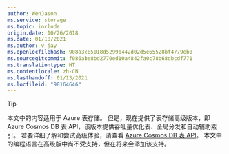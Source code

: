 ```yaml
---
author: WenJason
ms.service: storage
ms.topic: include
origin.date: 10/26/2018
ms.date: 01/18/2021
ms.author: v-jay
ms.openlocfilehash: 908a3c85018d5299b442d02d5e65528bf4779eb0
ms.sourcegitcommit: f086abe8bd2770ed10a4842fa0c78b68dbcdf771
ms.translationtype: HT
ms.contentlocale: zh-CN
ms.lasthandoff: 01/13/2021
ms.locfileid: "98164646"
---
```

> [!TIP]
> 本文中的内容适用于 Azure 表存储。 但是，现在提供了表存储高级版本，即 Azure Cosmos DB 表 API，该版本提供吞吐量优化表、全局分发和自动辅助索引。 若要详细了解和尝试高级体验，请查看 [Azure Cosmos DB 表 API](../articles/cosmos-db/table-introduction.md)。 本文中的编程语言在高级版中尚不受支持，但在将来会添加该支持。
>
